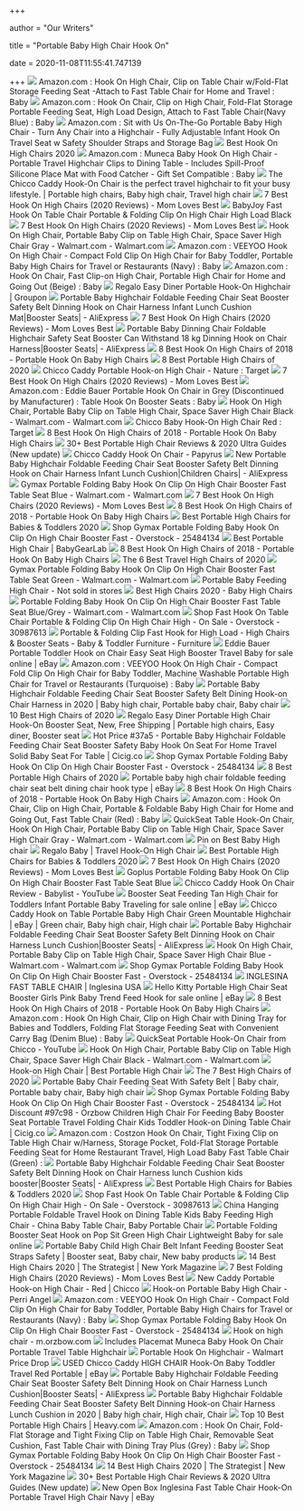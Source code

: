 +++
        
author = "Our Writers"
        
title = "Portable Baby High Chair Hook On"
        
date = 2020-11-08T11:55:41.747139
        
+++
[ ![](https://images-na.ssl-images-amazon.com/images/I/61WubBZMJaL._SL1200_.jpg)](https://images-na.ssl-images-amazon.com/images/I/61WubBZMJaL._SL1200_.jpg) Amazon.com : Hook On High Chair, Clip on Table Chair w/Fold-Flat Storage Feeding  Seat -Attach to Fast Table Chair for Home and Travel : Baby
[ ![](https://images-na.ssl-images-amazon.com/images/I/61%2BTe5m3ZeL._SL1001_.jpg)](https://images-na.ssl-images-amazon.com/images/I/61%2BTe5m3ZeL._SL1001_.jpg) Amazon.com : Hook On Chair, Clip on High Chair, Fold-Flat Storage Portable  Feeding Seat, High Load Design, Attach to Fast Table Chair(Navy Blue) : Baby
[ ![](https://images-na.ssl-images-amazon.com/images/I/818mGTL4leL._SL1500_.jpg)](https://images-na.ssl-images-amazon.com/images/I/818mGTL4leL._SL1500_.jpg) Amazon.com : Sit with Us On-The-Go Portable Baby High Chair - Turn Any Chair  into a Highchair - Fully Adjustable Infant Hook On Travel Seat w Safety  Shoulder Straps and Storage Bag
[ ![](https://images-na.ssl-images-amazon.com/images/I/41M9kngNphL.jpg)](https://images-na.ssl-images-amazon.com/images/I/41M9kngNphL.jpg) Best Hook On High Chairs 2020
[ ![](https://images-na.ssl-images-amazon.com/images/I/91YMSD5B7ML._SL1500_.jpg)](https://images-na.ssl-images-amazon.com/images/I/91YMSD5B7ML._SL1500_.jpg) Amazon.com : Muneca Baby Hook On High Chair - Portable Travel Highchair  Clips to Dining Table - Includes Spill-Proof Silicone Place Mat with Food  Catcher - Gift Set Compatible : Baby
[ ![](https://i.pinimg.com/originals/44/4d/5b/444d5b8a42b0a8e7b643512a37de8870.jpg)](https://i.pinimg.com/originals/44/4d/5b/444d5b8a42b0a8e7b643512a37de8870.jpg) The Chicco Caddy Hook-On Chair is the perfect travel highchair to fit your  busy lifestyle. | Portable high chairs, Baby high chair, Travel high chair
[ ![](https://m.media-amazon.com/images/I/41oEMGNnXeL.jpg)](https://m.media-amazon.com/images/I/41oEMGNnXeL.jpg) 7 Best Hook On High Chairs (2020 Reviews) - Mom Loves Best
[ ![](https://c.shld.net/rpx/i/s/i/mp/10153191/prod_17499335124??hei=64&wid=64&qlt=50)](https://c.shld.net/rpx/i/s/i/mp/10153191/prod_17499335124??hei=64&wid=64&qlt=50) BabyJoy Fast Hook On Table Chair Portable & Folding Clip On High Chair High  Load Black
[ ![](https://m.media-amazon.com/images/I/41p7hX1O2bL.jpg)](https://m.media-amazon.com/images/I/41p7hX1O2bL.jpg) 7 Best Hook On High Chairs (2020 Reviews) - Mom Loves Best
[ ![](https://i5.walmartimages.com/asr/55dbfdab-8d0e-48dd-bd38-7a1c50df4073_1.3c385e2f529b70a4e331069853ac7ab0.jpeg)](https://i5.walmartimages.com/asr/55dbfdab-8d0e-48dd-bd38-7a1c50df4073_1.3c385e2f529b70a4e331069853ac7ab0.jpeg) Hook On High Chair, Portable Baby Clip on Table High Chair, Space Saver High  Chair Gray - Walmart.com - Walmart.com
[ ![](https://images-na.ssl-images-amazon.com/images/I/71RftAuYXhL._SL1500_.jpg)](https://images-na.ssl-images-amazon.com/images/I/71RftAuYXhL._SL1500_.jpg) Amazon.com : VEEYOO Hook On High Chair - Compact Fold Clip On High Chair  for Baby Toddler, Portable Baby High Chairs for Travel or Restaurants  (Navy) : Baby
[ ![](https://images-na.ssl-images-amazon.com/images/I/51NT0Y1dpML._SY355_.jpg)](https://images-na.ssl-images-amazon.com/images/I/51NT0Y1dpML._SY355_.jpg) Amazon.com : Hook On Chair, Fast Clip-on High Chair, Portable High Chair for  Home and Going Out (Beige) : Baby
[ ![](https://img.grouponcdn.com/deal/ic8fn88ZhAxgdbDDZvND/Ci-960x576/v1/c700x420.jpg)](https://img.grouponcdn.com/deal/ic8fn88ZhAxgdbDDZvND/Ci-960x576/v1/c700x420.jpg) Regalo Easy Diner Portable Hook-On Highchair | Groupon
[ ![](https://ae01.alicdn.com/kf/HTB1QAL9b2c3T1VjSZLeq6zZsVXaM/Portable-Baby-Highchair-Foldable-Feeding-Chair-Seat-Booster-Safety-Belt-Dinning-Hook-on-Chair-Harness-Infant.jpg)](https://ae01.alicdn.com/kf/HTB1QAL9b2c3T1VjSZLeq6zZsVXaM/Portable-Baby-Highchair-Foldable-Feeding-Chair-Seat-Booster-Safety-Belt-Dinning-Hook-on-Chair-Harness-Infant.jpg) Portable Baby Highchair Foldable Feeding Chair Seat Booster Safety Belt  Dinning Hook on Chair Harness Infant Lunch Cushion Mat|Booster Seats| -  AliExpress
[ ![](https://m.media-amazon.com/images/I/41ojRYyWo9L.jpg)](https://m.media-amazon.com/images/I/41ojRYyWo9L.jpg) 7 Best Hook On High Chairs (2020 Reviews) - Mom Loves Best
[ ![](https://ae01.alicdn.com/kf/Hd08266f2bbe74970ba33db40d8d670c4F/Portable-Baby-Dinning-Chair-Foldable-Highchair-Safety-Seat-Booster-Can-Withstand-18-kg-Dinning-Hook-on.jpg_960x960.jpg)](https://ae01.alicdn.com/kf/Hd08266f2bbe74970ba33db40d8d670c4F/Portable-Baby-Dinning-Chair-Foldable-Highchair-Safety-Seat-Booster-Can-Withstand-18-kg-Dinning-Hook-on.jpg_960x960.jpg) Portable Baby Dinning Chair Foldable Highchair Safety Seat Booster Can  Withstand 18 kg Dinning Hook on Chair Harness|Booster Seats| - AliExpress
[ ![](https://hips.hearstapps.com/bpc.h-cdn.co/assets/16/02/1452528458-mountain-buggy-pod-portable-high-chair-lime-green.jpeg)](https://hips.hearstapps.com/bpc.h-cdn.co/assets/16/02/1452528458-mountain-buggy-pod-portable-high-chair-lime-green.jpeg) 8 Best Hook On High Chairs of 2018 - Portable Hook On Baby High Chairs
[ ![](https://res.cloudinary.com/babylist/image/upload/f_auto,q_auto:best,c_scale,w_768/v1550180463/Portable__high_chair_guide_header_c1gxv3.jpg)](https://res.cloudinary.com/babylist/image/upload/f_auto,q_auto:best,c_scale,w_768/v1550180463/Portable__high_chair_guide_header_c1gxv3.jpg) 8 Best Portable High Chairs of 2020
[ ![](https://target.scene7.com/is/image/Target/GUEST_5b00158f-eff6-442d-bd55-9650bfb97aa3?wid=488&hei=488&fmt=pjpeg)](https://target.scene7.com/is/image/Target/GUEST_5b00158f-eff6-442d-bd55-9650bfb97aa3?wid=488&hei=488&fmt=pjpeg) Chicco Caddy Portable Hook-on High Chair - Nature : Target
[ ![](https://m.media-amazon.com/images/I/41x04LnLbLL.jpg)](https://m.media-amazon.com/images/I/41x04LnLbLL.jpg) 7 Best Hook On High Chairs (2020 Reviews) - Mom Loves Best
[ ![](https://images-na.ssl-images-amazon.com/images/I/91%2ByjWIJCFS._SX355_.jpg)](https://images-na.ssl-images-amazon.com/images/I/91%2ByjWIJCFS._SX355_.jpg) Amazon.com : Eddie Bauer Portable Hook On Chair in Grey (Discontinued by  Manufacturer) : Table Hook On Booster Seats : Baby
[ ![](https://i5.walmartimages.com/asr/bdc72833-fe5e-4fc7-9268-33436be85215_1.fd348b94681ceea3634f6b28592a67a0.jpeg)](https://i5.walmartimages.com/asr/bdc72833-fe5e-4fc7-9268-33436be85215_1.fd348b94681ceea3634f6b28592a67a0.jpeg) Hook On High Chair, Portable Baby Clip on Table High Chair, Space Saver High  Chair Black - Walmart.com - Walmart.com
[ ![](https://target.scene7.com/is/image/Target/GUEST_aa6cfb7b-008b-4048-8091-07c430b666c4?wid=488&hei=488&fmt=pjpeg)](https://target.scene7.com/is/image/Target/GUEST_aa6cfb7b-008b-4048-8091-07c430b666c4?wid=488&hei=488&fmt=pjpeg) Chicco Baby Hook-On High Chair Red : Target
[ ![](https://hips.hearstapps.com/bpc.h-cdn.co/assets/16/02/1452527304-chicco-360-rotating-hook-on-high-chair.jpg)](https://hips.hearstapps.com/bpc.h-cdn.co/assets/16/02/1452527304-chicco-360-rotating-hook-on-high-chair.jpg) 8 Best Hook On High Chairs of 2018 - Portable Hook On Baby High Chairs
[ ![](https://babyloveswings.com/wp-content/uploads/2019/05/clip-on-baby-high-chair-300x297.jpg)](https://babyloveswings.com/wp-content/uploads/2019/05/clip-on-baby-high-chair-300x297.jpg) 30+ Best Portable High Chair Reviews & 2020 Ultra Guides (New update)
[ ![](https://www.chiccousa.com/dw/image/v2/AAMT_PRD/on/demandware.static/-/Sites-chicco_catalog/default/dw17b13ce9/images/products/Gear/Papyrus_HookOn.jpg?sw=2000&sh=2000&sm=fit)](https://www.chiccousa.com/dw/image/v2/AAMT_PRD/on/demandware.static/-/Sites-chicco_catalog/default/dw17b13ce9/images/products/Gear/Papyrus_HookOn.jpg?sw=2000&sh=2000&sm=fit) Chicco Caddy Hook On Chair - Papyrus
[ ![](https://ae01.alicdn.com/kf/Hd2eab23efa0d4ceb85b31ebe8a7274b70/New-Portable-Baby-Highchair-Foldable-Feeding-Chair-Seat-Booster-Safety-Belt-Dinning-Hook-on-Chair-Harness.jpg)](https://ae01.alicdn.com/kf/Hd2eab23efa0d4ceb85b31ebe8a7274b70/New-Portable-Baby-Highchair-Foldable-Feeding-Chair-Seat-Booster-Safety-Belt-Dinning-Hook-on-Chair-Harness.jpg) New Portable Baby Highchair Foldable Feeding Chair Seat Booster Safety Belt  Dinning Hook on Chair Harness Infant Lunch Cushion|Children Chairs| -  AliExpress
[ ![](https://i5.walmartimages.com/asr/c466437a-0aba-4790-80d7-a49c43935ad9_1.a2e7dbd068975124ca6f83e0aff19b75.jpeg?odnWidth=612&odnHeight=612&odnBg=ffffff)](https://i5.walmartimages.com/asr/c466437a-0aba-4790-80d7-a49c43935ad9_1.a2e7dbd068975124ca6f83e0aff19b75.jpeg?odnWidth=612&odnHeight=612&odnBg=ffffff) Gymax Portable Folding Baby Hook On Clip On High Chair Booster Fast Table  Seat Blue - Walmart.com - Walmart.com
[ ![](https://m.media-amazon.com/images/I/31FleCKPBhL.jpg)](https://m.media-amazon.com/images/I/31FleCKPBhL.jpg) 7 Best Hook On High Chairs (2020 Reviews) - Mom Loves Best
[ ![](https://hips.hearstapps.com/bpc.h-cdn.co/assets/16/02/1452528650-summer-infant-secure-seat-hook-on-booster.jpg)](https://hips.hearstapps.com/bpc.h-cdn.co/assets/16/02/1452528650-summer-infant-secure-seat-hook-on-booster.jpg) 8 Best Hook On High Chairs of 2018 - Portable Hook On Baby High Chairs
[ ![](http://images.agoramedia.com/wte3.0/gcms/Best-Portable-High-Chairs-August-2020-722x406.jpg?width=414)](http://images.agoramedia.com/wte3.0/gcms/Best-Portable-High-Chairs-August-2020-722x406.jpg?width=414) Best Portable High Chairs for Babies & Toddlers 2020
[ ![](https://ak1.ostkcdn.com/images/products/is/images/direct/43bb598714346cf9fc3806cf531fd289e646c120/Gymax-Portable-Folding-Baby-Hook-On-Clip-On-High-Chair-Booster-Fast-Table-Seat-Pink.jpg)](https://ak1.ostkcdn.com/images/products/is/images/direct/43bb598714346cf9fc3806cf531fd289e646c120/Gymax-Portable-Folding-Baby-Hook-On-Clip-On-High-Chair-Booster-Fast-Table-Seat-Pink.jpg) Shop Gymax Portable Folding Baby Hook On Clip On High Chair Booster Fast -  Overstock - 25484134
[ ![](https://bgl-i48k9hqubvkf8lnt.stackpathdns.com/photos/1/84/319401_1554_M2.jpg)](https://bgl-i48k9hqubvkf8lnt.stackpathdns.com/photos/1/84/319401_1554_M2.jpg) Best Portable High Chair | BabyGearLab
[ ![](https://hips.hearstapps.com/bpc.h-cdn.co/assets/16/02/1452529546-regalo-easy-diner-portable-hook-on-high-chair-navy.jpg)](https://hips.hearstapps.com/bpc.h-cdn.co/assets/16/02/1452529546-regalo-easy-diner-portable-hook-on-high-chair-navy.jpg) 8 Best Hook On High Chairs of 2018 - Portable Hook On Baby High Chairs
[ ![](https://www.verywellfamily.com/thmb/Y6rXVx3fJlQJPCOftDuBfN9wd18=/1387x1387/smart/filters:no_upscale()/71TAioIrBNL._SL1500_-5b212f0cff1b78003704c64a.jpg)](https://www.verywellfamily.com/thmb/Y6rXVx3fJlQJPCOftDuBfN9wd18=/1387x1387/smart/filters:no_upscale()/71TAioIrBNL._SL1500_-5b212f0cff1b78003704c64a.jpg) The 6 Best Travel High Chairs of 2020
[ ![](https://i5.walmartimages.com/asr/36857b21-4a01-49df-961f-b124736cc7d8_1.7dd87d132bc13c9ed47cdb25be7bcd8e.jpeg)](https://i5.walmartimages.com/asr/36857b21-4a01-49df-961f-b124736cc7d8_1.7dd87d132bc13c9ed47cdb25be7bcd8e.jpeg) Gymax Portable Folding Baby Hook On Clip On High Chair Booster Fast Table  Seat Green - Walmart.com - Walmart.com
[ ![](https://www.joopzy.com/wp-content/uploads/2019/11/Portable-Baby-Highchair-Foldable-Feeding-Chair-Seat-Booster-Safety-Belt-Dinning-Hook-on-Chair-Harness-Lunch-1.jpg_640x640-1.jpg)](https://www.joopzy.com/wp-content/uploads/2019/11/Portable-Baby-Highchair-Foldable-Feeding-Chair-Seat-Booster-Safety-Belt-Dinning-Hook-on-Chair-Harness-Lunch-1.jpg_640x640-1.jpg) Portable Baby Feeding High Chair - Not sold in stores
[ ![](http://images.agoramedia.com/wte3.0/gcms/Best-High-Chairs-2020-722x406.jpg?width=414)](http://images.agoramedia.com/wte3.0/gcms/Best-High-Chairs-2020-722x406.jpg?width=414) Best High Chairs 2020 - Baby High Chairs
[ ![](https://i5.walmartimages.com/asr/c71d480c-9774-4d6a-864c-9ca06d1b7804.31617cdded6c97f9a3745cd677fdb61a.jpeg)](https://i5.walmartimages.com/asr/c71d480c-9774-4d6a-864c-9ca06d1b7804.31617cdded6c97f9a3745cd677fdb61a.jpeg) Portable Folding Baby Hook On Clip On High Chair Booster Fast Table Seat  Blue/Grey - Walmart.com - Walmart.com
[ ![](https://ak1.ostkcdn.com/images/products/is/images/direct/b5578feeee25dc2a1c8e99527ed8ff1a0c3eec25/Fast-Hook-On-Table-Chair-Portable-%26-Folding-Clip-On-High-Chair-High-Load.jpg)](https://ak1.ostkcdn.com/images/products/is/images/direct/b5578feeee25dc2a1c8e99527ed8ff1a0c3eec25/Fast-Hook-On-Table-Chair-Portable-%26-Folding-Clip-On-High-Chair-High-Load.jpg) Shop Fast Hook On Table Chair Portable & Folding Clip On High Chair High -  On Sale - Overstock - 30987613
[ ![](https://assets.costway.com/media/catalog/product/cache/1/thumbnail/750x/9df78eab33525d08d6e5fb8d27136e95/1/_/1_275_38.jpg)](https://assets.costway.com/media/catalog/product/cache/1/thumbnail/750x/9df78eab33525d08d6e5fb8d27136e95/1/_/1_275_38.jpg) Portable & Folding Clip Fast Hook for High Load - High Chairs & Booster  Seats - Baby & Toddler Furniture - Furniture
[ ![](https://i.ebayimg.com/images/g/qvgAAOSwrjtfcXky/s-l1600.jpg)](https://i.ebayimg.com/images/g/qvgAAOSwrjtfcXky/s-l1600.jpg) Eddie Bauer Portable Toddler Hook on Chair Easy Seat High Booster Travel Baby  for sale online | eBay
[ ![](https://images-na.ssl-images-amazon.com/images/I/71IvSY0Lb5L._SY355_.jpg)](https://images-na.ssl-images-amazon.com/images/I/71IvSY0Lb5L._SY355_.jpg) Amazon.com : VEEYOO Hook On High Chair - Compact Fold Clip On High Chair  for Baby Toddler, Machine Washable Portable High Chair for Travel or  Restaurants (Turquoise) : Baby
[ ![](https://i.pinimg.com/originals/94/da/9d/94da9da9f168e25119bdde1bed7ea9eb.jpg)](https://i.pinimg.com/originals/94/da/9d/94da9da9f168e25119bdde1bed7ea9eb.jpg) Portable Baby Highchair Foldable Feeding Chair Seat Booster Safety Belt  Dining Hook-on Chair Harness in 2020 | Baby high chair, Portable baby chair,  Baby chair
[ ![](https://res.cloudinary.com/babylist/image/upload/f_auto,q_auto:best,c_scale/v1584597701/Best-of-high-chairs-2020-pin_glxmjb.jpg)](https://res.cloudinary.com/babylist/image/upload/f_auto,q_auto:best,c_scale/v1584597701/Best-of-high-chairs-2020-pin_glxmjb.jpg) 10 Best High Chairs of 2020
[ ![](https://i.pinimg.com/originals/86/57/fd/8657fdfbaec21fb409fcd50b0a2d5d09.jpg)](https://i.pinimg.com/originals/86/57/fd/8657fdfbaec21fb409fcd50b0a2d5d09.jpg) Regalo Easy Diner Portable High Chair Hook-On Booster Seat, New, Free  Shipping | Portable high chairs, Easy diner, Booster seat
[ ![](https://i3.wp.com/ae01.alicdn.com/kf/H6063591b2eda4eafa64233f39d861839K.jpg?h=300&quality=70)](https://i3.wp.com/ae01.alicdn.com/kf/H6063591b2eda4eafa64233f39d861839K.jpg?h=300&quality=70) Hot Price #37a5 - Portable Baby Highchair Foldable Feeding Chair Seat  Booster Safety Baby Hook On Seat For Home Travel Solid Baby Seat For Table  | Cicig.co
[ ![](https://ak1.ostkcdn.com/images/products/is/images/direct/2277116b10a73360f41e1307c2bdc4eaea9ea9f4/Gymax-Portable-Folding-Baby-Hook-On-Clip-On-High-Chair-Booster-Fast-Table-Seat-Pink.jpg?impolicy=medium)](https://ak1.ostkcdn.com/images/products/is/images/direct/2277116b10a73360f41e1307c2bdc4eaea9ea9f4/Gymax-Portable-Folding-Baby-Hook-On-Clip-On-High-Chair-Booster-Fast-Table-Seat-Pink.jpg?impolicy=medium) Shop Gymax Portable Folding Baby Hook On Clip On High Chair Booster Fast -  Overstock - 25484134
[ ![](https://images.ctfassets.net/50gzycvace50/Ul2SCbPgiOKwjEKVOlQjr/4eeed1aeaddd7be7def0abc93ffbceb1/original-easy-seat-portable-high-chair-photo.jpg)](https://images.ctfassets.net/50gzycvace50/Ul2SCbPgiOKwjEKVOlQjr/4eeed1aeaddd7be7def0abc93ffbceb1/original-easy-seat-portable-high-chair-photo.jpg) 8 Best Portable High Chairs of 2020
[ ![](https://ae01.alicdn.com/kf/H17b109f878ba42249f0ffa758c3d71567/Portable-Baby-Highchair-Foldable-Feeding-Chair-Seat-Booster-Safety-Belt-Dinning-Hook-on-Chair-Harness-Lunch.jpg)](https://ae01.alicdn.com/kf/H17b109f878ba42249f0ffa758c3d71567/Portable-Baby-Highchair-Foldable-Feeding-Chair-Seat-Booster-Safety-Belt-Dinning-Hook-on-Chair-Harness-Lunch.jpg) Portable baby high chair foldable feeding chair seat belt dining chair hook  type | eBay
[ ![](https://hips.hearstapps.com/bpc.h-cdn.co/assets/16/02/1452527981-chicco-caddy-hook-on-high-chair-gray-blue.jpg)](https://hips.hearstapps.com/bpc.h-cdn.co/assets/16/02/1452527981-chicco-caddy-hook-on-high-chair-gray-blue.jpg) 8 Best Hook On High Chairs of 2018 - Portable Hook On Baby High Chairs
[ ![](https://images-na.ssl-images-amazon.com/images/I/51amuW1vYIL._SY355_.jpg)](https://images-na.ssl-images-amazon.com/images/I/51amuW1vYIL._SY355_.jpg) Amazon.com : Hook On Chair, Clip on High Chair, Portable & Foldable Baby  High Chair for Home and Going Out, Fast Table Chair (Red) : Baby
[ ![](https://i5.walmartimages.com/asr/54812625-9504-4a7d-99b5-abdc76b90aba.2bdd370cc5461979ba7fcbbec3071e18.jpeg)](https://i5.walmartimages.com/asr/54812625-9504-4a7d-99b5-abdc76b90aba.2bdd370cc5461979ba7fcbbec3071e18.jpeg) QuickSeat Table Hook-On Chair, Hook On High Chair, Portable Baby Clip on  Table High Chair, Space Saver High Chair Gray - Walmart.com - Walmart.com
[ ![](https://i.pinimg.com/474x/c4/c2/e8/c4c2e8b00e27fe71a35972e52545259b.jpg)](https://i.pinimg.com/474x/c4/c2/e8/c4c2e8b00e27fe71a35972e52545259b.jpg) Pin on Best Baby High chair
[ ![](https://cdn11.bigcommerce.com/s-53xt0lka/images/stencil/1280x1280/products/118/669/Green_EasyDiner_Website_HERO__53162.1435762309.jpg?c=2)](https://cdn11.bigcommerce.com/s-53xt0lka/images/stencil/1280x1280/products/118/669/Green_EasyDiner_Website_HERO__53162.1435762309.jpg?c=2) Regalo Baby | Travel Hook-On High Chair
[ ![](https://images.agoramedia.com/wte3.0/gcms/Chicco-Pocket-Snack-Booster-Seat-600x600.jpg)](https://images.agoramedia.com/wte3.0/gcms/Chicco-Pocket-Snack-Booster-Seat-600x600.jpg) Best Portable High Chairs for Babies & Toddlers 2020
[ ![](https://momlovesbest.com/wp-content/uploads/2017/06/Best-Hook-On-High-Chairs.jpg)](https://momlovesbest.com/wp-content/uploads/2017/06/Best-Hook-On-High-Chairs.jpg) 7 Best Hook On High Chairs (2020 Reviews) - Mom Loves Best
[ ![](https://c.shld.net/rpx/i/s/i/mp/10153191/prod_17207773224?hei=333&wid=333&op_sharpen=1)](https://c.shld.net/rpx/i/s/i/mp/10153191/prod_17207773224?hei=333&wid=333&op_sharpen=1) Goplus Portable Folding Baby Hook On Clip On High Chair Booster Fast Table  Seat Blue
[ ![](https://i.ytimg.com/vi/0pQLPEiJxAc/maxresdefault.jpg)](https://i.ytimg.com/vi/0pQLPEiJxAc/maxresdefault.jpg) Chicco Caddy Hook On Chair Review - Babylist - YouTube
[ ![](https://i.ebayimg.com/images/g/bJ0AAOSwHvVfIGIv/s-l640.jpg)](https://i.ebayimg.com/images/g/bJ0AAOSwHvVfIGIv/s-l640.jpg) Booster Seat Feeding Tan High Chair for Toddlers Infant Portable Baby  Traveling for sale online | eBay
[ ![](https://i.pinimg.com/originals/b5/ef/7a/b5ef7ad477ae2f89887bfa81e398d1e7.jpg)](https://i.pinimg.com/originals/b5/ef/7a/b5ef7ad477ae2f89887bfa81e398d1e7.jpg) Chicco Caddy Hook on Table Portable Baby High Chair Green Mountable  Highchair | eBay | Green chair, Baby high chair, High chair
[ ![](https://ae01.alicdn.com/kf/H67dc848cc1c04456941a27ac8caa6289z/Portable-Baby-Highchair-Foldable-Feeding-Chair-Seat-Booster-Safety-Belt-Dinning-Hook-on-Chair-Harness-Lunch.jpg_960x960.jpg)](https://ae01.alicdn.com/kf/H67dc848cc1c04456941a27ac8caa6289z/Portable-Baby-Highchair-Foldable-Feeding-Chair-Seat-Booster-Safety-Belt-Dinning-Hook-on-Chair-Harness-Lunch.jpg_960x960.jpg) Portable Baby Highchair Foldable Feeding Chair Seat Booster Safety Belt  Dinning Hook on Chair Harness Lunch Cushion|Booster Seats| - AliExpress
[ ![](https://i5.walmartimages.com/asr/ce9f7f0c-a2fd-4697-ad69-6a837c1abef8_1.c22a08a13548e47258ce4b29e6dc07c6.jpeg)](https://i5.walmartimages.com/asr/ce9f7f0c-a2fd-4697-ad69-6a837c1abef8_1.c22a08a13548e47258ce4b29e6dc07c6.jpeg) Hook On High Chair, Portable Baby Clip on Table High Chair, Space Saver High  Chair Blue - Walmart.com - Walmart.com
[ ![](https://ak1.ostkcdn.com/images/products/is/images/direct/51d3df65a6b7e772e275c339934aaf11d3fe5492/Gymax-Portable-Folding-Baby-Hook-On-Clip-On-High-Chair-Booster-Fast-Table-Seat-Pink.jpg?impolicy=medium)](https://ak1.ostkcdn.com/images/products/is/images/direct/51d3df65a6b7e772e275c339934aaf11d3fe5492/Gymax-Portable-Folding-Baby-Hook-On-Clip-On-High-Chair-Booster-Fast-Table-Seat-Pink.jpg?impolicy=medium) Shop Gymax Portable Folding Baby Hook On Clip On High Chair Booster Fast -  Overstock - 25484134
[ ![](https://www.inglesina.us/wordpress/americas/wp-content/uploads/sites/1/2016/07/Inglesina-best-baby-hook-on-chair.jpg)](https://www.inglesina.us/wordpress/americas/wp-content/uploads/sites/1/2016/07/Inglesina-best-baby-hook-on-chair.jpg) INGLESINA FAST TABLE CHAIR | Inglesina USA
[ ![](https://i.ebayimg.com/images/g/LK0AAOSw3t1d6L12/s-l640.jpg)](https://i.ebayimg.com/images/g/LK0AAOSw3t1d6L12/s-l640.jpg) Hello Kitty Portable High Chair Seat Booster Girls Pink Baby Trend Feed Hook  for sale online | eBay
[ ![](https://hips.hearstapps.com/bpc.h-cdn.co/assets/16/02/1452699551-hook-on-high-chair.jpg)](https://hips.hearstapps.com/bpc.h-cdn.co/assets/16/02/1452699551-hook-on-high-chair.jpg) 8 Best Hook On High Chairs of 2018 - Portable Hook On Baby High Chairs
[ ![](https://images-na.ssl-images-amazon.com/images/I/61H9mNjpglL._SL1001_.jpg)](https://images-na.ssl-images-amazon.com/images/I/61H9mNjpglL._SL1001_.jpg) Amazon.com : Hook On High Chair, Clip on High Chair with Dining Tray for  Babies and Toddlers, Folding Flat Storage Feeding Seat with Convenient  Carry Bag (Denim Blue) : Baby
[ ![](https://i.ytimg.com/vi/uJnL_eOxWoM/maxresdefault.jpg)](https://i.ytimg.com/vi/uJnL_eOxWoM/maxresdefault.jpg) QuickSeat Portable Hook-On Chair from Chicco - YouTube
[ ![](https://i5.walmartimages.com/asr/bdc72833-fe5e-4fc7-9268-33436be85215_1.fd348b94681ceea3634f6b28592a67a0.jpeg?odnWidth=612&odnHeight=612&odnBg=ffffff)](https://i5.walmartimages.com/asr/bdc72833-fe5e-4fc7-9268-33436be85215_1.fd348b94681ceea3634f6b28592a67a0.jpeg?odnWidth=612&odnHeight=612&odnBg=ffffff) Hook On High Chair, Portable Baby Clip on Table High Chair, Space Saver High  Chair Black - Walmart.com - Walmart.com
[ ![](https://bestportablehighchair.com/wp-content/uploads/2018/07/phil-teds-lobster-portable-high-chair-with-baby-sitting-at-table-300x300.jpg)](https://bestportablehighchair.com/wp-content/uploads/2018/07/phil-teds-lobster-portable-high-chair-with-baby-sitting-at-table-300x300.jpg) Hook-on High Chair | Best Portable High Chair
[ ![](https://www.verywellfamily.com/thmb/wqZFxmC7tbfve2-rssK4LMXe5lk=/1965x1474/smart/filters:no_upscale()/ScreenShot2020-03-03at3.39.26PM-f72aed31d8f54d508236eead3db327e7.png)](https://www.verywellfamily.com/thmb/wqZFxmC7tbfve2-rssK4LMXe5lk=/1965x1474/smart/filters:no_upscale()/ScreenShot2020-03-03at3.39.26PM-f72aed31d8f54d508236eead3db327e7.png) The 7 Best High Chairs of 2020
[ ![](https://i.pinimg.com/originals/7f/7a/fc/7f7afc886804ffae9439b71a5be02d21.jpg)](https://i.pinimg.com/originals/7f/7a/fc/7f7afc886804ffae9439b71a5be02d21.jpg) Portable Baby Chair Feeding Seat With Safety Belt | Baby chair, Portable  baby chair, Baby high chair
[ ![](https://ak1.ostkcdn.com/images/products/is/images/direct/44db48c564b653b52e6fabe475084ee1e1518adc/Gymax-Portable-Folding-Baby-Hook-On-Clip-On-High-Chair-Booster-Fast-Table-Seat-Pink.jpg?impolicy=medium)](https://ak1.ostkcdn.com/images/products/is/images/direct/44db48c564b653b52e6fabe475084ee1e1518adc/Gymax-Portable-Folding-Baby-Hook-On-Clip-On-High-Chair-Booster-Fast-Table-Seat-Pink.jpg?impolicy=medium) Shop Gymax Portable Folding Baby Hook On Clip On High Chair Booster Fast -  Overstock - 25484134
[ ![](https://i3.wp.com/ae01.alicdn.com/kf/H39011c8451cb4f00af8f7d599fd40f43w/Orzbow-Children-High-Chair-For-Feeding-Baby-Booster-Seat-Portable-Travel-Folding-Chair-kids-Toddler-Hook.jpg)](https://i3.wp.com/ae01.alicdn.com/kf/H39011c8451cb4f00af8f7d599fd40f43w/Orzbow-Children-High-Chair-For-Feeding-Baby-Booster-Seat-Portable-Travel-Folding-Chair-kids-Toddler-Hook.jpg) Hot Discount #97c98 - Orzbow Children High Chair For Feeding Baby Booster Seat  Portable Travel Folding Chair Kids Toddler Hook-on Dining Table Chair |  Cicig.co
[ ![](https://images-na.ssl-images-amazon.com/images/I/61cnCs1fwHL._SL1200_.jpg)](https://images-na.ssl-images-amazon.com/images/I/61cnCs1fwHL._SL1200_.jpg) Amazon.com : Costzon Hook On Chair, Tight Fixing Clip on Table High Chair  w/Harness, Storage Pocket, Fold-Flat Storage Portable Feeding Seat for Home  Restaurant Travel, High Load Baby Fast Table Chair (Green) :
[ ![](https://ae01.alicdn.com/kf/Hd36c2a928d8b435098912608ee35a5a1O/Portable-Baby-Highchair-Foldable-Feeding-Chair-Seat-Booster-Safety-Belt-Dinning-Hook-on-Chair-Harness-lunch.jpg_q50.jpg)](https://ae01.alicdn.com/kf/Hd36c2a928d8b435098912608ee35a5a1O/Portable-Baby-Highchair-Foldable-Feeding-Chair-Seat-Booster-Safety-Belt-Dinning-Hook-on-Chair-Harness-lunch.jpg_q50.jpg) Portable Baby Highchair Foldable Feeding Chair Seat Booster Safety Belt  Dinning Hook on Chair Harness lunch Cushion kids booster|Booster Seats| -  AliExpress
[ ![](https://images.agoramedia.com/wte3.0/gcms/cozybaby-portable-easy-seat-high-chair.jpg)](https://images.agoramedia.com/wte3.0/gcms/cozybaby-portable-easy-seat-high-chair.jpg) Best Portable High Chairs for Babies & Toddlers 2020
[ ![](https://ak1.ostkcdn.com/images/products/is/images/direct/1fd25764f55314ea6d856284b8f42e310fa143b2/Fast-Hook-On-Table-Chair-Portable-%26-Folding-Clip-On-High-Chair-High-Load.jpg)](https://ak1.ostkcdn.com/images/products/is/images/direct/1fd25764f55314ea6d856284b8f42e310fa143b2/Fast-Hook-On-Table-Chair-Portable-%26-Folding-Clip-On-High-Chair-High-Load.jpg) Shop Fast Hook On Table Chair Portable & Folding Clip On High Chair High -  On Sale - Overstock - 30987613
[ ![](https://image.made-in-china.com/2f0j00vcbfUahLCyoN/Hanging-Portable-Foldable-Travel-Hook-on-Dining-Table-Kids-Baby-Feeding-High-Chair.jpg)](https://image.made-in-china.com/2f0j00vcbfUahLCyoN/Hanging-Portable-Foldable-Travel-Hook-on-Dining-Table-Kids-Baby-Feeding-High-Chair.jpg) China Hanging Portable Foldable Travel Hook on Dining Table Kids Baby  Feeding High Chair - China Baby Table Chair, Baby Portable Chair
[ ![](https://i.ebayimg.com/images/g/5OgAAOSwkm9ayZ4U/s-l640.jpg)](https://i.ebayimg.com/images/g/5OgAAOSwkm9ayZ4U/s-l640.jpg) Portable Folding Booster Seat Hook on Pop Sit Green High Chair Lightweight Baby  for sale online
[ ![](https://i.pinimg.com/474x/d3/9b/44/d39b44ab02329d121c904b536b99bc62.jpg)](https://i.pinimg.com/474x/d3/9b/44/d39b44ab02329d121c904b536b99bc62.jpg) Portable Baby Child High Chair Belt Infant Feeding Booster Seat Straps  Safety | Booster seat, Baby chair, New baby products
[ ![](https://pyxis.nymag.com/v1/imgs/a88/c4a/1e799c6c2b636df5a5a59683ef9ee52c8d-12-high-chairs-lede.rsquare.w1200.jpg)](https://pyxis.nymag.com/v1/imgs/a88/c4a/1e799c6c2b636df5a5a59683ef9ee52c8d-12-high-chairs-lede.rsquare.w1200.jpg) 14 Best High Chairs 2020 | The Strategist | New York Magazine
[ ![](https://momlovesbest.com/wp-content/uploads/2017/09/Best-Folding-High-Chair-1.jpg)](https://momlovesbest.com/wp-content/uploads/2017/09/Best-Folding-High-Chair-1.jpg) 7 Best Folding High Chairs (2020 Reviews) - Mom Loves Best
[ ![](https://www.chiccousa.com/dw/image/v2/AAMT_PRD/on/demandware.static/-/Sites-chicco_catalog/default/dw19962f5a/images/products/Gear/caddy-hook-on/chicco-caddy-hook-on-chair-red.jpg?sw=600&sh=600&sm=fit)](https://www.chiccousa.com/dw/image/v2/AAMT_PRD/on/demandware.static/-/Sites-chicco_catalog/default/dw19962f5a/images/products/Gear/caddy-hook-on/chicco-caddy-hook-on-chair-red.jpg?sw=600&sh=600&sm=fit) New Caddy Portable Hook-on High Chair - Red | Chicco
[ ![](https://cdn.shopify.com/s/files/1/0052/8020/2845/products/Gray_939d0845-abc0-4e9a-8187-5d4763f3e3a6_2048x.jpg?v=1580806081)](https://cdn.shopify.com/s/files/1/0052/8020/2845/products/Gray_939d0845-abc0-4e9a-8187-5d4763f3e3a6_2048x.jpg?v=1580806081) Hook-on Portable Baby High Chair - Perri Angel
[ ![](https://m.media-amazon.com/images/S/aplus-media/sc/29d40faa-d40a-4f28-957a-c8192a093008.__CR0,0,970,300_PT0_SX970_V1___.jpg)](https://m.media-amazon.com/images/S/aplus-media/sc/29d40faa-d40a-4f28-957a-c8192a093008.__CR0,0,970,300_PT0_SX970_V1___.jpg) Amazon.com : VEEYOO Hook On High Chair - Compact Fold Clip On High Chair  for Baby Toddler, Portable Baby High Chairs for Travel or Restaurants  (Navy) : Baby
[ ![](https://ak1.ostkcdn.com/images/products/is/images/direct/27e4e552a6402697da962a46ebaedb731ca662ac/Gymax-Portable-Folding-Baby-Hook-On-Clip-On-High-Chair-Booster-Fast-Table-Seat-Pink.jpg?impolicy=medium)](https://ak1.ostkcdn.com/images/products/is/images/direct/27e4e552a6402697da962a46ebaedb731ca662ac/Gymax-Portable-Folding-Baby-Hook-On-Clip-On-High-Chair-Booster-Fast-Table-Seat-Pink.jpg?impolicy=medium) Shop Gymax Portable Folding Baby Hook On Clip On High Chair Booster Fast -  Overstock - 25484134
[ ![](https://us03-imgcdn.ymcart.com/44452/2019/11/27/9/b/9bff004c0b0c108e.jpg?x-oss-process=image/quality,Q_90/auto-orient,1/resize,m_lfit,w_400,h_400)](https://us03-imgcdn.ymcart.com/44452/2019/11/27/9/b/9bff004c0b0c108e.jpg?x-oss-process=image/quality,Q_90/auto-orient,1/resize,m_lfit,w_400,h_400) Hook on high chair - m.orzbow.com
[ ![](https://cdn11.bigcommerce.com/s-bbx29x8n3m/images/stencil/1280x1280/products/23991/154421/41oNm4Y5tPL__44805.1561763658.jpg)](https://cdn11.bigcommerce.com/s-bbx29x8n3m/images/stencil/1280x1280/products/23991/154421/41oNm4Y5tPL__44805.1561763658.jpg) Includes Placemat Muneca Baby Hook On Chair Portable Travel Table Highchair
[ ![](https://ywcdeals.com/wp-content/uploads/2018/08/regalo-easy-diner-portable-hook-on-highchair-navy.jpeg)](https://ywcdeals.com/wp-content/uploads/2018/08/regalo-easy-diner-portable-hook-on-highchair-navy.jpeg) Portable Hook On Highchair - Walmart Price Drop
[ ![](https://i.ebayimg.com/images/g/AUoAAOSwZgBer78u/s-l300.jpg)](https://i.ebayimg.com/images/g/AUoAAOSwZgBer78u/s-l300.jpg) USED Chicco Caddy HIGH CHAIR Hook-On Baby Toddler Travel Red Portable | eBay
[ ![](https://ae01.alicdn.com/kf/Hc10a871cb3fc48008b68a2eb29ba6390R/Portable-Baby-Highchair-Foldable-Feeding-Chair-Seat-Booster-Safety-Belt-Dinning-Hook-on-Chair-Harness-Lunch.jpg_q50.jpg)](https://ae01.alicdn.com/kf/Hc10a871cb3fc48008b68a2eb29ba6390R/Portable-Baby-Highchair-Foldable-Feeding-Chair-Seat-Booster-Safety-Belt-Dinning-Hook-on-Chair-Harness-Lunch.jpg_q50.jpg) Portable Baby Highchair Foldable Feeding Chair Seat Booster Safety Belt  Dinning Hook on Chair Harness Lunch Cushion|Booster Seats| - AliExpress
[ ![](https://i.pinimg.com/originals/6a/d0/33/6ad033f98f7847a50aa363cbe342238b.jpg)](https://i.pinimg.com/originals/6a/d0/33/6ad033f98f7847a50aa363cbe342238b.jpg) Portable Baby Highchair Foldable Feeding Chair Seat Booster Safety Belt  Dinning Hook-on Chair Harness Lunch Cushion in 2020 | Baby high chair, High  chair, Chair
[ ![](https://i.ytimg.com/vi/hrQV7RE2qso/maxresdefault.jpg)](https://i.ytimg.com/vi/hrQV7RE2qso/maxresdefault.jpg) Top 10 Best Portable High Chairs | Heavy.com
[ ![](https://images-na.ssl-images-amazon.com/images/I/71Flw3IMZIL._SL1500_.jpg)](https://images-na.ssl-images-amazon.com/images/I/71Flw3IMZIL._SL1500_.jpg) Amazon.com : Hook On Chair, Fold-Flat Storage and Tight Fixing Clip on  Table High Chair, Removable Seat Cushion, Fast Table Chair with Dining Tray  Plus (Grey) : Baby
[ ![](https://ak1.ostkcdn.com/images/products/is/images/direct/fb33af74894853ccd1831d20578c12ef74eec510/Gymax-Portable-Folding-Baby-Hook-On-Clip-On-High-Chair-Booster-Fast-Table-Seat-Pink.jpg?impolicy=medium)](https://ak1.ostkcdn.com/images/products/is/images/direct/fb33af74894853ccd1831d20578c12ef74eec510/Gymax-Portable-Folding-Baby-Hook-On-Clip-On-High-Chair-Booster-Fast-Table-Seat-Pink.jpg?impolicy=medium) Shop Gymax Portable Folding Baby Hook On Clip On High Chair Booster Fast -  Overstock - 25484134
[ ![](https://pyxis.nymag.com/v1/imgs/837/135/0382ade28274151ae8d6eb20595b3f0039-graco-simpleswitch-portable-high-chair-a.2x.rsquare.w600.jpg)](https://pyxis.nymag.com/v1/imgs/837/135/0382ade28274151ae8d6eb20595b3f0039-graco-simpleswitch-portable-high-chair-a.2x.rsquare.w600.jpg) 14 Best High Chairs 2020 | The Strategist | New York Magazine
[ ![](https://babyloveswings.com/wp-content/uploads/2019/05/portable-baby-high-chair-1.jpg)](https://babyloveswings.com/wp-content/uploads/2019/05/portable-baby-high-chair-1.jpg) 30+ Best Portable High Chair Reviews & 2020 Ultra Guides (New update)
[ ![](https://i.ebayimg.com/images/g/xBMAAOSwBGJe5wgT/s-l400.jpg)](https://i.ebayimg.com/images/g/xBMAAOSwBGJe5wgT/s-l400.jpg) New Open Box Inglesina Fast Table Chair Hook-On Portable Travel High Chair  Navy | eBay
